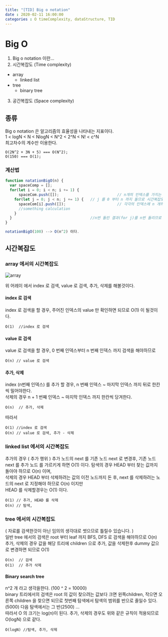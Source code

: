 ```yaml
---
title: "[TID] Big o notation"
date : 2020-02-11 16:00:00
categories : O timeComplexity, dataStructure, TID
---
```


# Big O  
1. Big o notation 이란...
2. 시간복잡도 (Time complexity)
- array
  - linked list
- tree
  - binary tree
3. 공간복잡도 (Space complexity)

## 종류  

Big o notation 은 알고리즘의 효율성을 나타내는 지표이다.  
1 < logN < N < NlogN < N^2 < 2^N < N! < c^N  
최고차수의 계수만 이용한다.  
```
O(2N^2 + 3N + 5) === O(N^2);
O(150) === O(1);
```
### 계산법  
```js
function natationBigO(n) { 
  var spaceComp = [];
  for(let i = 0; i < n; i += 1) {
      spaceCom.push([]);                          // n개의 인덱스를 가지는 배열은 만든다. --> 공간복잡도 n
    for(let j = 0; j < n; j += 1) {   // j 를 0 부터 n 까지 돌므로 시간복잡도 -> n 이다.
      spaceCom[i].push([]);                       // 각각의 인덱스에 n 개의 index 를 가지는 배열을 만든다. --> 공간복잡도 n^2
      //something calculation
    }
  }                                   //n번 돌린 결과(for j)를 n번 돌리므로 n * n -> n^2
}

notationBigO(100) --> O(n^2) 이다.
```

## 시간복잡도  

### array 에서의 시간복잡도  

![array](https://media.geeksforgeeks.org/wp-content/uploads/C-Arrays.jpg)  

위 어레이 에서 index 로 검색, value 로 검색, 추가, 삭제를 해볼것이다.  
#### index 로 검색  
index 로 검색을 할 경우, 주어진 인덱스의 value 만 확인하면 되므로 O(1) 이 될것이다.
```
O(1)  //index 로 검색
```
#### value 로 검색  
value 로 검색을 할 경우, 0 번째 인덱스부터 n 번째 인덱스 까지 검색을 해야하므로
```
O(n) // value 로 검색
```
#### 추가, 삭제  
index (n번째 인덱스) 를 추가 할 경우, n 번째 인덱스 ~ 마지막 인덱스 까지 뒤로 한칸씩 밀어야한다.    
삭제의 경우 n + 1 번째 인덱스 ~ 마지막 인덱스 까지 한칸씩 당겨한다.
```
O(n)  // 추가, 삭제
```
따라서 
```
O(1) //index 로 검색
O(n) // value 로 검색, 추가 - 삭제
```
### linked list 에서의 시간복잡도  
추가의 경우 ( 추가 행위 ) 추가 노드의 next 를 기존 노드 next 로 변경후, 기존 노드 next 를 추가 노드 를 가르키게 하면 O(1) 이다.
탐색의 경우 HEAD 부터 찾는 값까지 돌아야 하므로 O(n) 이며,  
삭제의 경우 HEAD 부터 삭제하려는 값의 이전 노드까지 돈 후, next 를 삭제하려는 노드의 next 로 지정해야 하므로 O(n) 이지만  
HEAD 를 삭제할경우는 O(1) 이다.
```
O(1) // 추가, HEAD 를 삭제
O(n) // 탐색, 
```

### tree 에서의 시간복잡도  
( 자료를 검색한것이 아닌 임의의 생각대로 썻으므로 틀릴수 있습니다. )  
일반 tree 에서의 검색은 root 부터 leaf 까지 BFS, DFS 로 검색을 해야하므로 O(n)  
추가, 삭제의 경우 값을 해당 트리에 children 으로 추가, 값을 삭제한후 dummy 값으로 변경하면 되므로 O(1)  
```
O(n)  // 검색
O(1)  // 추가 삭제
```
#### Binary search tree  
n^2 개 라고 생각을한다. (100 ^ 2 = 10000)  
binary 트리에서의 검색은 root 의 값이 찾으려는 값보다 크면 왼쪽children, 작으면 오른쪽 children 을 찾으면 되므로 첫번째 탐색에서 탐색의 범위를 반으로 줄일수 있다. (5000) 다음 탐색에서는 그 반(2500) ...  
따라서 O 의 크기는 log(n)이 된다.
추가, 삭제의 경우도 위와 같은 규칙이 적용되므로 O(logN) 으로 같다.
```
O(logN) //탐색, 추가, 삭제
```

